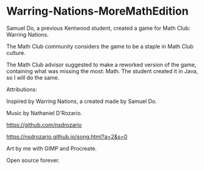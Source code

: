 # Warring-Nations-MoreMathEdition

Samuel Do, a previous Kentwood student, created a game for Math Club: Warring Nations.

The Math Club community considers the game to be a staple in Math Club culture. 

The Math Club advisor suggested to make a reworked version of the game, containing what was missing the most: Math. The student created it in Java, so I will do the same.

Attributions:

Inspired by Warring Nations, a created made by Samuel Do.

Music by Nathaniel D'Rozario.

https://github.com/nsdrozario

https://nsdrozario.github.io/song.html?a=2&s=0

Art by me with GIMP and Procreate.

Open source forever.
